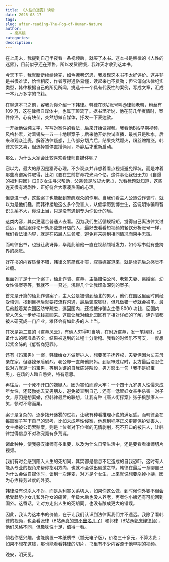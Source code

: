 ```yaml
---
title: 《人性的迷雾》读后
date: 2025-08-17
tags: 
slug: after-reading-The-Fog-of-Human-Nature
author:
  - 梁某银
categories: 
description:
---
```

在上周末，我提到自己半夜看一条视频后，就买了本书。这本书是韩律的《人性的迷雾》，目前似乎还在预售，所以发货很慢，我昨天才收到这本书。

今天下午，我就断断续续读完，如今掩卷沉思，我发现这本书不太好评价。这并非是书很难读，恰恰相反，作者写得通俗易懂，读起来也不费劲；但它偏向法律纪实类型，韩律根据自己的所见所闻，挑选十一个具有代表性的案例，写成文章，汇成一本九万多字的书籍。

在聊这本书之前，容我为你介绍一下韩律。韩律在B站账号叫[@律师老韩](https://space.bilibili.com/2052851329)，粉丝有 109 万，这在律师自媒体中，也属于顶流了。据书里所说，他在前几年疫情时，案件停滞，心有块垒，突然想做自媒体，抒发一下表达欲。

一开始他做纯文字，写写对案件的看法，后来开始做视频。我看他B站早期视频，风格朴素，对着镜头一五一十地聊案子；后来他开始尝试直播，最初只是吹水，后来和观众连麦，解答法律疑惑，上传部分切片后，结果突然爆火，粉丝蹭蹭涨，韩律又惊又喜，但选择暂停直播俩月，冷静后才重新启动。

那么，为什么大家会比较喜欢看律师自媒体呢？

窃以为，最大的原因是猎奇心理。不少观众并非想着看点视频避免踩坑，而是冲着那些离谱案件取得，比如《要在生前拼命花光两个亿，这件事让我很无力》《自爆的福利只因》《20岁女生寻求帮助，父亲竟是放贷大佬。》，光看标题就知道，这些连麦很有戏剧性，正好符合大家凑热闹的心理。

但更进一步，这些案子也能起到警醒观众的作用。当我们看主人公遭受诈骗时，就以为是他们蠢，而韩律接触这么多个受害人，从低学历到博士生，这说明诈骗和智识关系不大，你没上当，只是没有遇到专为你设计的局。

这类内容，其实更适合普通人去看。因为我们生活循规蹈矩，觉得自己离法律太过遥远，但就跟评论尸劝那些想开店的人，最好去看看短视频的餐饮分析账号一样，我们看法律内容，就是在拓展人生领域，避免将来碰到相同情况而束手无策。

而韩律出书，也挺让我讶异，毕竟此前他一直在视频领域发力，如今写书就有些跨界的感觉。

好在书的内容质量不错，韩律文笔简练朴实，叙事娓娓道来，就是读完后总感觉不过瘾。

里面列了是十一个案子，缅北诈骗、盗墓、主播赔偿公司、老赖夫妻、离婚案、幼女性侵案等等，我就不一一赘述，浅聊几个让我印象深刻的案子。

首先是开篇的缅北诈骗案子，主人公是被骗到缅北的男人，他们在园区里面时刻经受培训，找到目标后就要按流程沟通，最后骗取钱财，但凡做错一步就会被电。最后他趁着某次园区防守疏忽，逃回国内，还找被诈骗女生借 5000 块钱，回国内帮人怎么一步步把钱拿回来。这篇让我对缅北园区有了相对详细的了解，连诈骗都被人研究成一门产业，难怪会有如此多的人上当。

其次是第二篇的《盗墓风云》，有俩人穷得叮当响，在附近盗墓，发一笔横财，设备什么的都准备齐全，结果被逮到的过程十分滑稽。我看的时候乐不可支，一度想起紫金陈的《低智商犯罪》。

还有《妈宝男》一案，韩律给女方做辩护人，想要孩子抚养权，夫妻俩因为丈夫母亲在家，但婆媳矛盾剧烈，老公却一直帮他妈妈。到庭审过程时，女方最后没忍住说对方就是一妈宝男，等到关键的自我陈述阶段，男方憋出一句「我不是妈宝男」，在场的人暗自憋笑，特有意思。

再往后，一个死不开口的嫌疑人，因为害怕而蹲大牢；一个四十九岁男人性侵未成年女性，还鼓励她去交男朋友，避免被查到自己；还有一低智妇女亲手杀害一对子女，原因是想离婚，但韩律最后的联想，让我有种《唐人街探案》张子枫那瘆人一笑，顿时不寒而栗。

案子是复杂的，逐步拨开迷雾的过程，让我有种看推理小说的满足感。而韩律会在每篇案子写下自己的思考，比如未成年性侵案，他想到程序正义更能保护受害人，女主播被公司索赔案，则是上位者对下位者的无情剥削，死不开口的被告人，让韩律觉得信息不对称究竟有多荒诞。

诸此种种，使我感叹律师有多重要，以及为什么日常生活中，还是要看看律师切片视频。

我们有时会感到陷入人生的死胡同，其实都是信息不足造成的自我恐吓，这时有人能从专业的视角来帮你指明方向，也就不会做出偏激之举。韩律在最后一章聊自己为什么会做自媒体时，谈到一次连麦，对方是个女生，上来就说想要杀掉小姨，因为心疼操劳过度的外婆。

韩律没有说杀人不对，而是从利害关系切入，如果你这么做，到时候你外婆不但会承受趋势小女儿和外孙女的痛苦，年级大后也没人养老，再者你小姨还有可能回到国外。这番话，让对方走出人生的死胡同，也没有酿成更大的错误。

因此，我认为这本书的价值，在于让我们认识到法律离我们并不遥远。我除了看韩律的视频，也会看张律（B站[@真的想不出名儿了](https://space.bilibili.com/2990100)）和郭律（B站[@郭庆梓律师](https://space.bilibili.com/13651973)），他们风格不同，但趣味性十足，值得一看。

倘若你感兴趣，也能购置一本纸质书（暂无电子版），价格三十多元，不算太贵；如果不想花这钱，那也能看看韩律的切片，书里有不少内容源于他早期的视频。

晚安，明天见。

